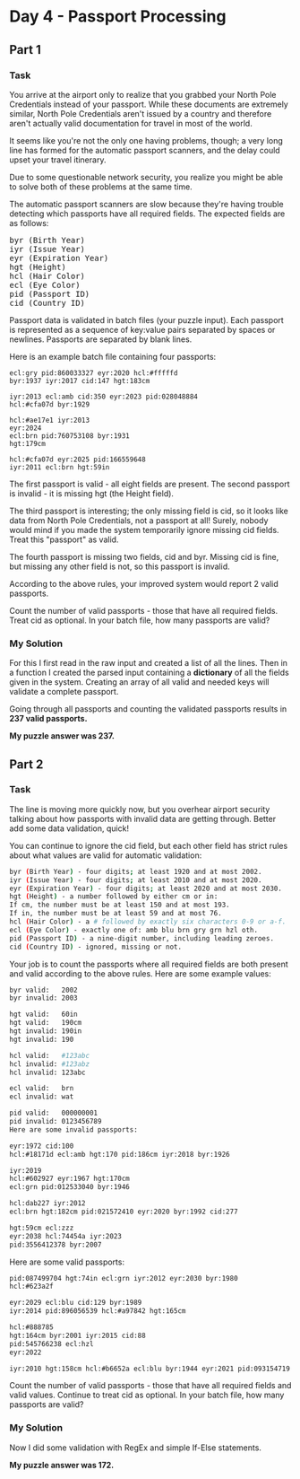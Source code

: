 # Day 4 - Passport Processing

## Part 1

### Task

You arrive at the airport only to realize that you grabbed your North Pole Credentials instead of your passport. While these documents are extremely similar, North Pole Credentials aren't issued by a country and therefore aren't actually valid documentation for travel in most of the world.

It seems like you're not the only one having problems, though; a very long line has formed for the automatic passport scanners, and the delay could upset your travel itinerary.

Due to some questionable network security, you realize you might be able to solve both of these problems at the same time.

The automatic passport scanners are slow because they're having trouble detecting which passports have all required fields. The expected fields are as follows:

<pre>
byr (Birth Year)
iyr (Issue Year)
eyr (Expiration Year)
hgt (Height)
hcl (Hair Color)
ecl (Eye Color)
pid (Passport ID)
cid (Country ID)
</pre>

Passport data is validated in batch files (your puzzle input). Each passport is represented as a sequence of key:value pairs separated by spaces or newlines. Passports are separated by blank lines.

Here is an example batch file containing four passports:

```batch
ecl:gry pid:860033327 eyr:2020 hcl:#fffffd
byr:1937 iyr:2017 cid:147 hgt:183cm

iyr:2013 ecl:amb cid:350 eyr:2023 pid:028048884
hcl:#cfa07d byr:1929

hcl:#ae17e1 iyr:2013
eyr:2024
ecl:brn pid:760753108 byr:1931
hgt:179cm

hcl:#cfa07d eyr:2025 pid:166559648
iyr:2011 ecl:brn hgt:59in
```

The first passport is valid - all eight fields are present. The second passport is invalid - it is missing hgt (the Height field).

The third passport is interesting; the only missing field is cid, so it looks like data from North Pole Credentials, not a passport at all! Surely, nobody would mind if you made the system temporarily ignore missing cid fields. Treat this "passport" as valid.

The fourth passport is missing two fields, cid and byr. Missing cid is fine, but missing any other field is not, so this passport is invalid.

According to the above rules, your improved system would report 2 valid passports.

Count the number of valid passports - those that have all required fields. Treat cid as optional. In your batch file, how many passports are valid?

### My Solution

For this I first read in the raw input and created a list of all the lines. Then in a function I created the parsed input containing a **dictionary** of all the fields given in the system. Creating an array of all valid and needed keys will validate a complete passport.

Going through all passports and counting the validated passports results in **237 valid passports.**

**My puzzle answer was 237.**

## Part 2

### Task

The line is moving more quickly now, but you overhear airport security talking about how passports with invalid data are getting through. Better add some data validation, quick!

You can continue to ignore the cid field, but each other field has strict rules about what values are valid for automatic validation:

```bash
byr (Birth Year) - four digits; at least 1920 and at most 2002.
iyr (Issue Year) - four digits; at least 2010 and at most 2020.
eyr (Expiration Year) - four digits; at least 2020 and at most 2030.
hgt (Height) - a number followed by either cm or in:
If cm, the number must be at least 150 and at most 193.
If in, the number must be at least 59 and at most 76.
hcl (Hair Color) - a # followed by exactly six characters 0-9 or a-f.
ecl (Eye Color) - exactly one of: amb blu brn gry grn hzl oth.
pid (Passport ID) - a nine-digit number, including leading zeroes.
cid (Country ID) - ignored, missing or not.
```

Your job is to count the passports where all required fields are both present and valid according to the above rules. Here are some example values:

```bash
byr valid:   2002
byr invalid: 2003

hgt valid:   60in
hgt valid:   190cm
hgt invalid: 190in
hgt invalid: 190

hcl valid:   #123abc
hcl invalid: #123abz
hcl invalid: 123abc

ecl valid:   brn
ecl invalid: wat

pid valid:   000000001
pid invalid: 0123456789
Here are some invalid passports:

eyr:1972 cid:100
hcl:#18171d ecl:amb hgt:170 pid:186cm iyr:2018 byr:1926

iyr:2019
hcl:#602927 eyr:1967 hgt:170cm
ecl:grn pid:012533040 byr:1946

hcl:dab227 iyr:2012
ecl:brn hgt:182cm pid:021572410 eyr:2020 byr:1992 cid:277

hgt:59cm ecl:zzz
eyr:2038 hcl:74454a iyr:2023
pid:3556412378 byr:2007
```

Here are some valid passports:

```bash
pid:087499704 hgt:74in ecl:grn iyr:2012 eyr:2030 byr:1980
hcl:#623a2f

eyr:2029 ecl:blu cid:129 byr:1989
iyr:2014 pid:896056539 hcl:#a97842 hgt:165cm

hcl:#888785
hgt:164cm byr:2001 iyr:2015 cid:88
pid:545766238 ecl:hzl
eyr:2022

iyr:2010 hgt:158cm hcl:#b6652a ecl:blu byr:1944 eyr:2021 pid:093154719
```

Count the number of valid passports - those that have all required fields and valid values. Continue to treat cid as optional. In your batch file, how many passports are valid?

### My Solution

Now I did some validation with RegEx and simple If-Else statements.

**My puzzle answer was 172.**

